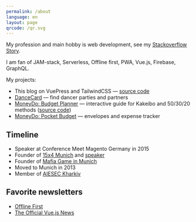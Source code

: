 ```yaml
---
permalink: /about
language: en
layout: page
qrcode: /qr.svg
---
```


My profession and main hobby is web development, see my [Stackoverflow Story](https://stackoverflow.com/story/razbakov).

I am fan of JAM-stack, Serverless, Offline first, PWA, Vue.js, Firebase, GraphQL.

My projects:

- This blog on VuePress and TailwindCSS &mdash; [source code](https://github.com/razbakov/blog)
- [DanceCard](https://dancecard.id/?utm_medium=razbakov) &mdash; find dancer parties and partners
- [MoneyDo: Budget Planner](https://moneydo-budget-planner.netlify.com/?utm_medium=razbakov) &mdash; interactive guide for Kakeibo and 50/30/20 methods ([source code](https://github.com/razbakov/moneydo))
- [MoneyDo: Pocket Budget](https://pocket-budget.netlify.com/?utm_medium=razbakov) &mdash; envelopes and expense tracker

## Timeline

- Speaker at Conference Meet Magento Germany in 2015
- Founder of [15x4 Munich](https://munich.15x4.org/) and [speaker](/6-hats)
- Founder of [Mafia Game in Munich](https://www.facebook.com/mafclub.bdms/)
- Moved to Munich in 2013
- Member of [AIESEC Kharkiv](https://aiesec.org/)

## Favorite newsletters

- [Offline First](http://offlinefirst.org/)
- [The Official Vue.js News](https://news.vuejs.org/)

